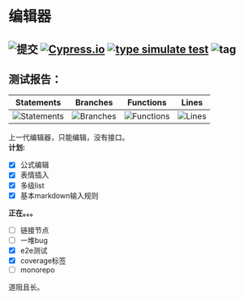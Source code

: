 # 编辑器
![提交](https://img.shields.io/github/last-commit/www159/editor) 
[![Cypress.io](https://img.shields.io/badge/tested%20with-Cypress-04C38E.svg)](https://www.cypress.io/)
[![type simulate test](https://github.com/www159/editor/actions/workflows/main.yml/badge.svg)](https://github.com/www159/editor/actions/workflows/main.yml)
![tag](https://img.shields.io/badge/w-editor-red)
---

## 测试报告：
| Statements                  | Branches                | Functions                 | Lines             |
| --------------------------- | ----------------------- | ------------------------- | ----------------- |
| ![Statements](https://img.shields.io/badge/statements-54.24%25-red.svg?style=flat) | ![Branches](https://img.shields.io/badge/branches-21.66%25-red.svg?style=flat) | ![Functions](https://img.shields.io/badge/functions-48.63%25-red.svg?style=flat) | ![Lines](https://img.shields.io/badge/lines-57.07%25-red.svg?style=flat) |



上一代编辑器，只能编辑，没有接口。<br>
**计划:**
- [x] 公式编辑
- [x] 表情插入
- [x] 多级list
- [x] 基本markdown输入规则

**正在。。。**
- [ ] 链接节点
- [ ] 一堆bug
- [x] e2e测试
- [x] coverage标签
- [ ] monorepo

道阻且长。

